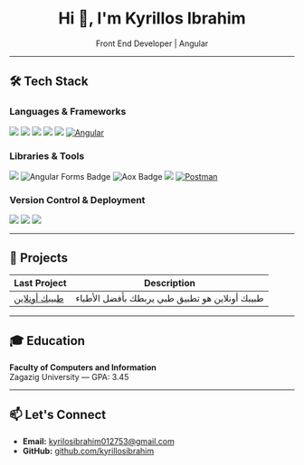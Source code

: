 <h1 align="center">Hi 👋, I'm Kyrillos Ibrahim</h1>
<p align="center">
  Front End Developer | Angular 
</p>

---
## 🛠️ Tech Stack

### **Languages & Frameworks**

<p align="left">
  <img src="https://img.shields.io/badge/HTML-E34F26?style=for-the-badge&logo=html5&logoColor=white"/>
  <img src="https://img.shields.io/badge/CSS-1572B6?style=for-the-badge&logo=css3&logoColor=white"/>
  <img src="https://img.shields.io/badge/Sass-CC6699?style=for-the-badge&logo=sass&logoColor=white"/>
  <img src="https://img.shields.io/badge/JavaScript-F7DF1E?style=for-the-badge&logo=javascript&logoColor=black"/>
  <img src="https://img.shields.io/badge/TypeScript-3178C6?style=for-the-badge&logo=typescript&logoColor=white"/>
<a href="https://angular.io/" title="Angular" target="_blank" rel="nofollow">
  <img src="https://img.shields.io/badge/Angular-DD0031?style=for-the-badge&logo=angular&logoColor=white" 
       alt="Angular" style="max-width: 100%;"></a>
</p>

### **Libraries & Tools**

<p align="left">
  <img src="https://img.shields.io/badge/Bootstrap-7952B3?style=for-the-badge&logo=bootstrap&logoColor=white"/>
      <img src="https://img.shields.io/badge/Angular_Forms-DD0031?style=for-the-badge&logo=angular&logoColor=white" alt="Angular Forms Badge" />
<img src="https://img.shields.io/badge/Aox-007ACC?style=for-the-badge&logo=react&logoColor=white" alt="Aox Badge" />

  <img src="https://img.shields.io/badge/Axios-5A29E4?style=for-the-badge&logo=axios&logoColor=white"/>
      <a href="https://www.postman.com/" title="Postman" target="_blank" rel="nofollow">
  <img src="https://img.shields.io/badge/Postman-FF6C37?style=for-the-badge&logo=postman&logoColor=white"
       alt="Postman" style="max-width: 100%;"></a>
</p>

### **Version Control & Deployment**

<p align="left">
  <img src="https://img.shields.io/badge/Git-F05032?style=for-the-badge&logo=git&logoColor=white"/>
  <img src="https://img.shields.io/badge/GitHub-181717?style=for-the-badge&logo=github&logoColor=white"/>
  <img src="https://img.shields.io/badge/Netlify-00C7B7?style=for-the-badge&logo=netlify&logoColor=white"/>
</p>

---

## 🚀 Projects

| Last  Project | Description |
|--------|-------------|
| [طبيبك أونلاين](https://dashing-trifle-6cf724.netlify.app/#/Clienc) | طبيبك أونلاين هو تطبيق طبي يربطك بأفضل الأطباء | https://comforting-sundae-988e30.netlify.app/#/Clienc |


---

## 🎓 Education

**Faculty of Computers and Information**  
 Zagazig University  — GPA: 3.45

---

## 📫 Let's Connect

- **Email:** [kyrilosibrahim012753@gmail.com](mailto:nawarahmed652@gmail.com)  
- **GitHub:** [github.com/kyrillosibrahim](https://github.com/AhmedNawar2003)

